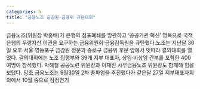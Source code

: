 ```yaml
---
categories: h
title: "금융노조 금감원·금융위 규탄대회"
---
```

금융노조(위원장 박홍배)가 은행의 점포폐쇄를 방관하고 ‘공공기관 혁신’ 명목으로 국책은행의 우량자산 이관을 요구하는 금융위원회·금융감독원을 규탄했다.노조는 지난달 30일 오후 서울 영등포구 금감원 정문과 종로구 금융위 후문 앞에서 잇따라 결의대회를 열었다. 결의대회에는 노조 집행부와 39개 지부 대표자, 상임·비상임 간부를 포함한 400여명이 참석했다. 박해철 공공노련 위원장과 이재진 사무금융노조 위원장도 함께해 힘을 보탰다. 당초 금융노조는 9월30일 2차 총파업을 추진했다가 같은달 27일 지부대표자회의에서 10월 중으로 잠정연기